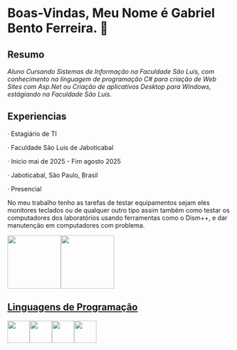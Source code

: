 <link rel="stylesheet" type='text/css' href="https://cdn.jsdelivr.net/gh/devicons/devicon@latest/devicon.min.css" />

# Boas-Vindas, Meu Nome é Gabriel Bento Ferreira. 👋

## Resumo
_*Aluno Cursando Sistemas de Informação na Faculdade São Luis, com conhecimento na linguagem de
programação C# para criação de Web Sites com Asp.Net ou Criação de aplicativos Desktop para
Windows, estágiando na Faculdade São Luís.*_

## Experiencias
<p>· Estagiário de TI</p>
<p>· Faculdade São Luis de Jaboticabal</p>
<p>· Inicio mai de 2025 - Fim agosto 2025</p>
<p>· Jaboticabal, São Paulo, Brasil</p>
<p>· Presencial</p>
<p>
      No meu trabalho tenho as tarefas de testar equipamentos sejam eles monitores teclados ou
      de qualquer outro tipo assim também como testar os computadores dos laboratórios
      usando ferramentas como o Dism++, e dar manutenção em computadores com problema.
</p>

<div>
<a href="https://github.com/seu-usuário-aqui">
<img loading="lazy" height="120em" src="https://github-readme-stats.vercel.app/api/top-langs/?username=GabrielBF-66&layout=compact&langs_count=7&theme=dracula"/><img loading="lazy" height="120em" src="https://github-readme-stats.vercel.app/api?username=GabrielBF-66&show_icons=true&theme=dracula&include_all_commits=true&count_private=true"/>
</div>

## Linguagens de Programação
<img width="50px" heigth="50px" src="https://cdn.jsdelivr.net/gh/devicons/devicon@latest/icons/html5/html5-original.svg" /><img width="50px" heigth="50px" src="https://cdn.jsdelivr.net/gh/devicons/devicon@latest/icons/css3/css3-original.svg" /><img width="50px" heigth="50px" src="https://cdn.jsdelivr.net/gh/devicons/devicon@latest/icons/csharp/csharp-original.svg" /><img width="50px" heigth="50px" src="https://cdn.jsdelivr.net/gh/devicons/devicon@latest/icons/dotnetcore/dotnetcore-original.svg" />
<!--
**GabrielBF-66/GabrielBF-66** is a ✨ _special_ ✨ repository because its `README.md` (this file) appears on your GitHub profile.

Here are some ideas to get you started:

- 🔭 I’m currently working on ...
- 🌱 I’m currently learning ...
- 👯 I’m looking to collaborate on ...
- 🤔 I’m looking for help with ...
- 💬 Ask me about ...
- 📫 How to reach me: ...
- 😄 Pronouns: ...
- ⚡ Fun fact: ...
-->
